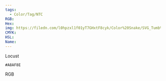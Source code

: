 ```yaml
---
tags:
  - Color/Tag/NTC
RGB:
Hex:
img: https://filedn.com/l0hpzxl1f01yT7GHxtF8cyk/Color%20Snake/SVG_Tumb%20Mass%20No%20Name/A8AF8E.svg
CMYK:
HSL:
Name:
---
```

Locust
```palette
#A8AF8E
```
RGB
